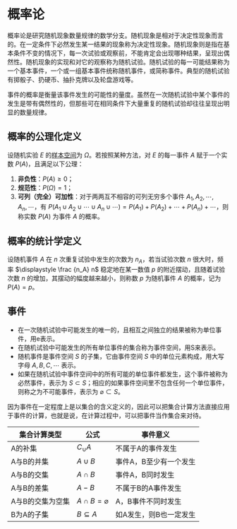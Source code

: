 
# 概率论

概率论是研究随机现象数量规律的数学分支。随机现象是相对于决定性现象而言的。在一定条件下必然发生某一结果的现象称为决定性现象。随机现象则是指在基本条件不变的情况下，每一次试验或观察前，不能肯定会出现哪种结果，呈现出偶然性。随机现象的实现和对它的观察称为随机试验。随机试验的每一可能结果称为一个基本事件，一个或一组基本事件统称随机事件，或简称事件。典型的随机试验有掷骰子、扔硬币、抽扑克牌以及轮盘游戏等。

事件的概率是衡量该事件发生的可能性的量度。虽然在一次随机试验中某个事件的发生是带有偶然性的，但那些可在相同条件下大量重复的随机试验却往往呈现出明显的数量规律。



## 概率的公理化定义

设随机实验 $E$ 的[样本空间](http://baike.baidu.com/item/%E6%A0%B7%E6%9C%AC%E7%A9%BA%E9%97%B4)为 $\Omega$。若按照某种方法，对 $E$ 的每一事件 $A$ 赋于一个实数 $P(A)$，且满足以下公理：

1. **非负性**：$P(A) ≥ 0$；
2. **规范性**：$P(\Omega) = 1$；
3. **可列（完全）可加性**：对于两两互不相容的可列无穷多个事件 $A_1, A_2, \cdots, A_n, \cdots$，有 $P(A_1 \cup A_2 \cup \cdots  \cup A_n  \cup \cdots ) = P(A_1) + P(A_2) + \cdots + P(A_n) + \cdots$，则称实数 $P(A)$ 为事件 $A$ 的概率。




## 概率的统计学定义

设随机事件 $A$ 在 $n$ 次重复试验中发生的次数为 $n_A$，若当试验次数 $n$ 很大时，频率 $\displaystyle \frac {n_A} n$ 稳定地在某一数值 $p$ 的附近摆动，且随着试验次数 $n$ 的增加，其摆动的幅度越来越小，则称数 $p$ 为随机事件 $A$ 的概率，记为 $P(A) = p$。



## 事件

- 在一次随机试验中可能发生的唯一的，且相互之间独立的结果被称为单位事件，用e表示。
- 在随机试验中可能发生的所有单位事件的集合称为事件空间，用S来表示。
- 随机事件是事件空间 $S$ 的子集，它由事件空间 $S$ 中的单位元素构成，用大写字母 $A, B, C, \cdots$ 表示。
- 如果在随机试验中事件空间中的所有可能的单位事件都发生，这个事件被称为必然事件，表示为 $S \subset S$；相应的如果事件空间里不包含任何一个单位事件，则称之为不可能事件，表示为 $\varnothing \subset S$。

因为事件在一定程度上是以集合的含义定义的，因此可以把集合计算方法直接应用于事件的计算，也就是说，在计算过程中，可以把事件当作集合来对待。

| 集合计算类型    | 公式                       | 事件意义         |
| --------- | ------------------------ | ------------ |
| A的补集      | $C_{\cup}A$              | 不属于A的事件发生    |
| A与B的并集    | $A \cup B$               | 事件A，B至少有一个发生 |
| A与B的交集    | $A \cap B$               | 事件A，B同时发生    |
| A与B的差集    | $A - B$                  | 不属于B的A事件发生   |
| A与B的交集为空集 | $A \cap B = \varnothing$ | A，B事件不同时发生   |
| B为A的子集    | $B \subseteq A$          | 如A发生，则B也一定发生 |


































